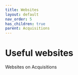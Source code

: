 ```yaml
---
title: Websites
layout: default
nav_order: 5
has_children: true
parent: Acquisitions
---
```


# Useful websites

Websites on Acquisitions
